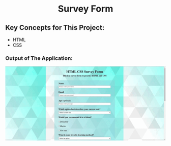 <h1 align="center">Survey Form</h1>
<h2>Key Concepts for This Project:</h2>
<ul>
<li>HTML</li>
<li>CSS</li>
</ul>
<h3>Output of The Application:</h3>
<img src="/Survey Form/Survey_Form.gif"
</div>
